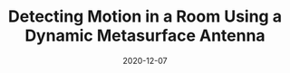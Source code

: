 ---
title: "Detecting Motion in a Room Using a Dynamic Metasurface Antenna"
collection: publications
permalink: /publication/oesterling_2020_detecting_motion
excerpt: ''
date: 2020-12-07
venue: 'IEEE Access'
paperurl: 'https://ieeexplore.ieee.org/stamp/stamp.jsp?arnumber=9285239'
citation: 'Oesterling et al. (2020). &quot;Detecting Motion in a Room Using a Dynamic Metasurface Antenna&quot; <i>IEEE Access</i>.'
---